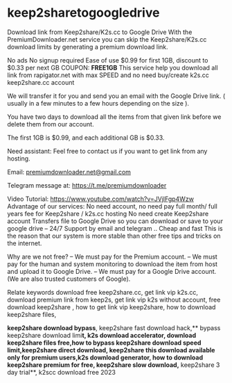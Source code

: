 # keep2sharetogoogledrive
Download link from Keep2share/K2s.cc to Google Drive
With the PremiumDownloader.net service you can skip the Keep2share/K2s.cc download limits by generating a premium download link.

No ads
No signup required
Ease of use
$0.99 for first 1GB, discount to $0.33 per next GB
COUPON: **FREE1GB**
This service help you download all link from rapigator.net with max SPEED and no need buy/create k2s.cc keep2share.cc account

We will transfer it for you and send you an email with the Google Drive link. ( usually in a few minutes to a few hours depending on the size ).

You have two days to download all the items from that given link before we delete them from our account.

The first 1GB is $0.99, and each additional GB is $0.33.

Need assistant:
Feel free to contact us if you want to get link from any hosting.

Email: premiumdownloader.net@gmail.com

Telegram message at: https://t.me/premiumdownloader

Video Tutorial:
https://www.youtube.com/watch?v=JVjlFgp4Wzw
Advantage of our services:
 No need account, no need pay full month/ full years fee for Keep2share / k2s.cc hosting
 No need create Keep2share account
Transfers file to Google Drive so you can download or save to your google drive – 24/7 Support by email and telegram ..
Cheap and fast
This is the reason that our system is more stable than other free tips and tricks on the internet.

Why are we not free?
– We must pay for the Premium account.
– We must pay for the human and system monitoring to download the item from host and upload it to Google Drive.
– We must pay for a Google Drive account. (We are also trusted customers of Google).

Relate keywords
download free keep2share.cc, get link vip k2s.cc, download premium link from keep2s, get link vip k2s without account, free download keep2share , how to get link vip keep2share, how to download keep2share files,

**keep2share download bypass**, keep2share fast download hack,** bypass keep2share download limi**t, k2s download accelerator, download keep2share files free,how to bypass keep2share download speed limit,keep2share direct download, keep2share this download available only for premium users,k2s download generator, how to download keep2share premium for free, keep2share slow download,** keep2share 3 day trial**, k2scc download free 2023
